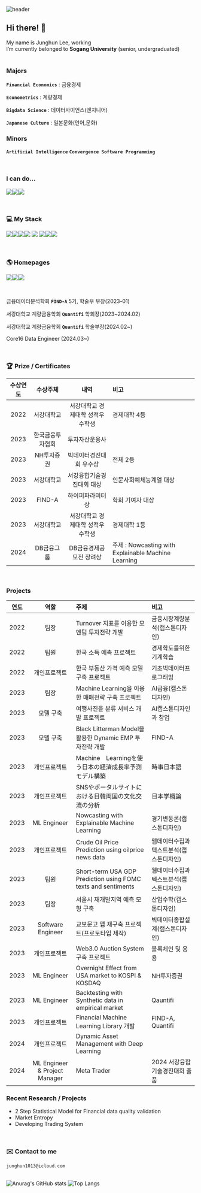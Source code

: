 ![header](https://capsule-render.vercel.app/api?type=waving&color=auto&height=250&section=header&text=Tommy%20Lee&fontSize=90)

## Hi there! 👋

My name is Junghun Lee, working  <br>
I’m currently belonged to **Sogang University** (senior, undergraduated) <br>
<br>

### Majors

**`Financial Economics`** : 금융경제

**`Econometrics`** : 계량경제

**`Bigdata Science`** : 데이터사이언스(엔지니어)

**`Japanese Culture`** : 일본문화(언어,문화)

### Minors

**`Artificial Intelligence`** **`Convergence Software Programming`**

<br>

### I can do...

<img src="https://img.shields.io/badge/Statistics-FFFFFF?style=for-the-badge&logo=statamic&logoColor=#3776AB"/><img src="https://img.shields.io/badge/Machine Learning-FFFFFF?style=for-the-badge&logo=scikitlearn&logoColor=#3776AB"/><img src="https://img.shields.io/badge/Deep Learning-FFFFFF?style=for-the-badge&logo=pytorch&logoColor=#3776AB"/>

<br>

### 💻 My Stack 

<img src="https://img.shields.io/badge/Python-FFFFFF?style=for-the-badge&logo=python&logoColor=#3776AB"/><img src="https://img.shields.io/badge/R-FFFFFF?style=for-the-badge&logo=R&logoColor=#3776AB"/><img src="https://img.shields.io/badge/javascript-FFFFFF?style=for-the-badge&logo=javascript&logoColor=#3776AB"/><img src="https://img.shields.io/badge/C-FFFFFF?style=for-the-badge&logo=C&logoColor=#3776AB"/>
<img src="https://img.shields.io/badge/c++-FFFFFF?style=for-the-badge&logo=cplusplus&logoColor=#00599C"/>
<img src="https://img.shields.io/badge/SQL-FFFFFF?style=for-the-badge&logo=MYSQL&logoColor=#3776AB"/><img src="https://img.shields.io/badge/Solidity-FFFFFF?style=for-the-badge&logo=solidity&logoColor=#3776AB"/><img src="https://img.shields.io/badge/Swift-FFFFFF?style=for-the-badge&logo=swift&logoColor=#3776AB"/>

<br>

### 🌎 Homepages 

<a href="https://tommylee1013.notion.site/Tommy-Station-045cd657e58848fa9158a53b55d4fed5?pvs=4" target="_blank"><img src="https://img.shields.io/badge/Notion-FFFFFF?style=for-the-badge&logo=notion&logoColor=000000"/><a href="https://www.instagram.com/t0mmy_life/" target="_blank"><img src="https://img.shields.io/badge/Instagram-FFFFFF?style=for-the-badge&logo=Instagram&logoColor=#E4405F"/><a href="https://twitter.com/T0mthom" target="_blank"><img src="https://img.shields.io/badge/Twitter-FFFFFF?style=for-the-badge&logo=twitter&logoColor=#1D9BF0"/></a>

<br>

금융데이터분석학회 **`FIND-A`** 5기, 학술부 부장(2023-01)

서강대학교 계량금융학회 **`Quantifi`** 학회장(2023~2024.02)

서강대학교 계량금융학회 **`Quantifi`** 학술부장(2024.02~)

Core16 Data Engineer (2024.03~)

<br>

### 🏆 Prize / Certificates

|수상연도|수상주체|내역|비고|
|:---:|:---:|:---:|:---|
|2022|서강대학교|서강대학교 경제대학 성적우수학생|경제대학 4등|
|2023|한국금융투자협회|투자자산운용사||
|2023|NH투자증권|빅데이터경진대회 우수상|전체 2등|
|2023|서강대학교|서강융합기술경진대회 대상|인문사회예체능계열 대상|
|2023|FIND-A|하이퍼파라미터상|학회 기여자 대상|
|2023|서강대학교|서강대학교 경제대학 성적우수학생|경제대학 1등|
|2024|DB금융그룹|DB금융경제공모전 장려상|주제 : Nowcasting with Explainable Machine Learning|

<br>

### Projects

|연도|역할|주제|비고|
|:---:|:---:|:---|:---|
|2022|팀장|Turnover 지표를 이용한 모멘텀 투자전략 개발|금융시장계량분석(캡스톤디자인)|
|2022|팀원|한국 소득 예측 프로젝트|경제학도를위한기계학습|
|2022|개인프로젝트|한국 부동산 가격 예측 모델 구축 프로젝트|기초빅데이터프로그래밍|
|2023|팀장|Machine Learning을 이용한 매매전략 구축 프로젝트|AI금융(캡스톤디자인)|
|2023|모델 구축|여행사진을 분류 서비스 개발 프로젝트|AI캡스톤디자인과 창업|
|2023|모델 구축|Black Litterman Model을 활용한 Dynamic EMP 투자전략 개발|FIND-A|
|2023|개인프로젝트|Machine　Learningを使う日本の経済成長率予測モデル構築|時事日本語|
|2023|개인프로젝트|SNSやポータルサイトにおける日韓両国の文化交流の分析|日本学概論|
|2023|ML Engineer|Nowcasting with Explainable Machine Learning|경기변동론(캡스톤디자인)|
|2023|개인프로젝트|Crude Oil Price Prediction using oilprice news data|웹데이터수집과 텍스트분석(캡스톤디자인)|
|2023|팀원|Short-term USA GDP Prediction using FOMC texts and sentiments|웹데이터수집과 텍스트분석(캡스톤디자인)|
|2023|팀장|서울시 재개발지역 예측 모형 구축|산업수학(캡스톤디자인)|
|2023|Software Engineer|교보문고 앱 재구축 프로젝트(프로토타입 제작)|빅데이터종합설계(캡스톤디자인)|
|2023|개인프로젝트|Web3.0 Auction System 구축 프로젝트|블록체인 및 응용|
|2023|ML Engineer|Overnight Effect from USA market to KOSPI & KOSDAQ|NH투자증권|
|2023|ML Engineer|Backtesting with Synthetic data in empirical market|Qauntifi|
|2023|개인프로젝트|Financial Machine Learning Library 개발|FIND-A, Quantifi|
|2024|개인프로젝트|Dynamic Asset Management with Deep Learning||
|2024|ML Engineer & Project Manager| Meta Trader | 2024 서강융합기술경진대회 출품|


### Recent Research / Projects

- 2 Step Statistical Model for Financial data quality validation
- Market Entropy
- Developing Trading System

<br>

### ✉️ Contact to me 

`junghun1013@icloud.com`
<br>
<br>

![Anurag's GitHub stats](https://github-readme-stats.vercel.app/api?username=tommylee1013&show_icons=true&theme=default) ![Top Langs](https://github-readme-stats.vercel.app/api/top-langs/?username=tommylee1013&langs_count=10&layout=compact&theme=white)

</div>

